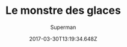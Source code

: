 ---
tmdb_id: '145961'
title: Le monstre des glaces
original_title: The Arctic Giant
author: Superman
img_name: arcticGiant.jpg
release_date: '1942-02-26'
synopsis: ''
tags:
- Superman
- Fleischer
category:
- Dessins Animés
youtube_url: ''
vimeo_url: ''
archive_url: ''
dailymotion_url: //www.dailymotion.com/embed/video/x6h1b9c
cast: 'Joan Alexander,Jackson Beck,Bud Collyer,Julian Noa'
crew: 'Dave Fleischer,Max Fleischer,Jerry Siegel,Joe Shuster,Bill Turner'
imdb_id: tt0034466
adult: 'false'
date: '2017-03-30T13:19:34.648Z'
---
